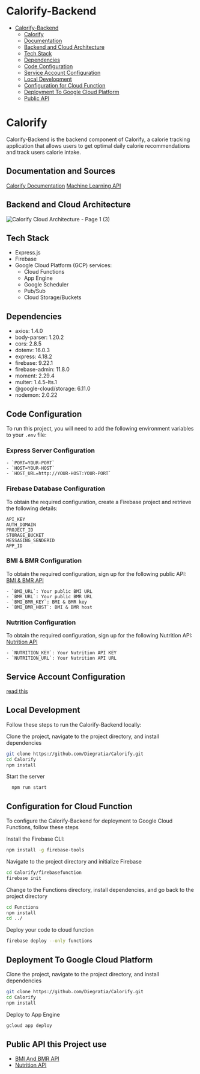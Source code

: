 # Calorify-Backend

- [Calorify-Backend](#calorify-backend)
  - [Calorify](#calorify)
  - [Documentation](#documentation)
  - [Backend and Cloud Architecture](#backend-and-cloud-architecture)
  - [Tech Stack](#tech-stack)
  - [Dependencies](#dependencies)
  - [Code Configuration](#code-configuration)
  - [Service Account Configuration](#Service-Account-Configuration)
  - [Local Development](#local-development)
  - [Configuration for Cloud Function](#configuration-for-cloud-function)
  - [Deployment To Google Cloud Platform](#deployment-to-google-cloud-platform)
  - [Public API](#public-api-this-project-use)

# Calorify

Calorify-Backend is the backend component of Calorify, a calorie tracking application that allows users to get optimal daily calorie recommendations and track users calorie intake.

## Documentation and Sources

[Calorify Documentation](https://documenter.getpostman.com/view/27637501/2s93sabDVB)
[Machine Learning API](https://github.com/Diegratia/Calorify/tree/Machine-Learning-Model)

## Backend and Cloud Architecture

![Calorify Cloud Architecture - Page 1 (3)](https://github.com/Diegratia/Calorify/assets/67423473/94913da1-d35a-4c11-903a-019a6a46a2f7)


## Tech Stack

- Express.js
- Firebase
- Google Cloud Platform (GCP) services:
  - Cloud Functions
  - App Engine
  - Google Scheduler
  - Pub/Sub
  - Cloud Storage/Buckets

## Dependencies

- axios: 1.4.0
- body-parser: 1.20.2
- cors: 2.8.5
- dotenv: 16.0.3
- express: 4.18.2
- firebase: 9.22.1
- firebase-admin: 11.8.0
- moment: 2.29.4
- multer: 1.4.5-lts.1
- @google-cloud/storage: 6.11.0
- nodemon: 2.0.22

## Code Configuration

To run this project, you will need to add the following environment variables to your `.env` file:

### Express Server Configuration
```
- `PORT=YOUR-PORT`
- `HOST=YOUR-HOST`
- `HOST_URL=http://YOUR-HOST:YOUR-PORT`
```
### Firebase Database Configuration

To obtain the required configuration, create a Firebase project and retrieve the following details:
```
API_KEY
AUTH_DOMAIN
PROJECT_ID
STORAGE_BUCKET
MESSAGING_SENDERID
APP_ID
```

### BMI & BMR Configuration

To obtain the required configuration, sign up for the following public API: [BMI & BMR API](https://rapidapi.com/malaaddincelik/api/fitness-calculator)
```
- `BMI_URL`: Your public BMI URL
- `BMR_URL`: Your public BMR URL
- `BMI_BMR_KEY`: BMI & BMR key
- `BMI_BMR_HOST`: BMI & BMR host
```
### Nutrition Configuration

To obtain the required configuration, sign up for the following Nutrition API: [Nutrition API](https://api-ninjas.com/api/nutrition)
```
- `NUTRITION_KEY`: Your Nutrition API KEY
- `NUTRITION_URL`: Your Nutrition API URL
```
## Service Account Configuration
[read this](https://github.com/Diegratia/Calorify/blob/main/your-key-folder/README.md)

## Local Development
Follow these steps to run the Calorify-Backend locally:

Clone the project, navigate to the project directory, and install dependencies

```bash
git clone https://github.com/Diegratia/Calorify.git
cd Calorify
npm install
```
Start the server

```bash
  npm run start
```

## Configuration for Cloud Function
To configure the Calorify-Backend for deployment to Google Cloud Functions, follow these steps

Install the Firebase CLI:
```bash
npm install -g firebase-tools
```

Navigate to the project directory and initialize Firebase
```bash
cd Calorify/firebasefunction
firebase init
```
Change to the Functions directory, install dependencies, and go back to the project directory
```bash
cd Functions
npm install
cd ../
```

Deploy your code to cloud function
```bash
firebase deploy --only functions
```

## Deployment To Google Cloud Platform

Clone the project, navigate to the project directory, and install dependencies

```bash
git clone https://github.com/Diegratia/Calorify.git
cd Calorify
npm install
```

Deploy to App Engine

```bash
gcloud app deploy
```

## Public API this Project use

- [BMI And BMR API](https://rapidapi.com/malaaddincelik/api/fitness-calculator)
- [Nutrition API](https://api-ninjas.com/api/nutrition)


